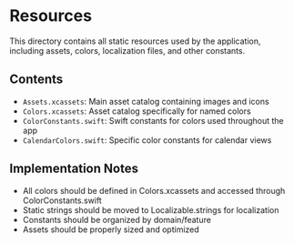 # Resources

This directory contains all static resources used by the application, including assets, colors, localization files, and other constants.

## Contents

- `Assets.xcassets`: Main asset catalog containing images and icons
- `Colors.xcassets`: Asset catalog specifically for named colors
- `ColorConstants.swift`: Swift constants for colors used throughout the app
- `CalendarColors.swift`: Specific color constants for calendar views

## Implementation Notes

- All colors should be defined in Colors.xcassets and accessed through ColorConstants.swift
- Static strings should be moved to Localizable.strings for localization
- Constants should be organized by domain/feature
- Assets should be properly sized and optimized
